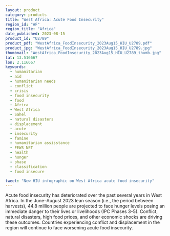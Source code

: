 ```yaml
---
layout: product
category: products
title: "West Africa: Acute Food Insecurity"
region_id: "AF"
region_title: "Africa"
date_published: 2023-08-15
product_id: "U2789"
product_pdf: "WestAfrica_FoodInsecurity_2023Aug15_HIU_U2789.pdf"
product_jpg: "WestAfrica_FoodInsecurity_2023Aug15_HIU_U2789.jpg"
thumbnail: "WestAfrica_FoodInsecurity_2023Aug15_HIU_U2789_thumb.jpg"
lat: 13.516667
lon: 2.116667
keywords:
  - humanitarian
  - aid
  - humanitarian needs
  - conflict
  - crisis
  - food insecurity
  - food
  - Africa
  - West Africa
  - Sahel
  - natural disasters
  - displacement
  - acute
  - insecurity
  - famine
  - humanitarian assisstance
  - FEWS NET
  - health
  - hunger
  - phase
  - classification
  - food insecure

tweet: "New HIU infographic on West Africa acute food insecurity"
---
```

Acute food insecurity has deteriorated over the past several years in West Africa. In the June–August 2023 lean season (i.e., the period between harvests), 44.8 million people are projected to face hunger levels posing an immediate danger to their lives or livelihoods (IPC Phases 3–5). Conflict, natural disasters, high food prices, and other economic shocks are driving these outcomes. Countries experiencing conflict and displacement in the region will continue to face worsening acute food insecurity.
